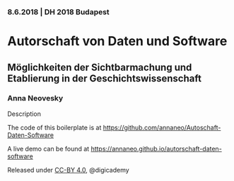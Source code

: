 ### 8.6.2018  | DH 2018 Budapest

# Autorschaft von Daten und Software

## Möglichkeiten der Sichtbarmachung und Etablierung in der Geschichtswissenschaft

### Anna Neovesky

Description

The code of this boilerplate is at https://github.com/annaneo/Autoschaft-Daten-Software

A live demo can be found at https://annaneo.github.io/autorschaft-daten-software

Released under [CC-BY 4.0](https://creativecommons.org/licenses/by/4.0/), @digicademy
